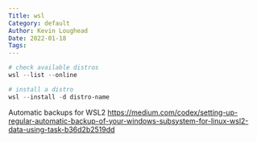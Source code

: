 ```yaml
---
Title: wsl
Category: default
Author: Kevin Loughead
Date: 2022-01-18
Tags:
---
```


```powershell
# check available distros
wsl --list --online

# install a distro
wsl --install -d distro-name
```

Automatic backups for WSL2
https://medium.com/codex/setting-up-regular-automatic-backup-of-your-windows-subsystem-for-linux-wsl2-data-using-task-b36d2b2519dd
